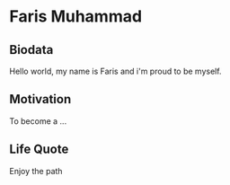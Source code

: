 # Faris Muhammad

## Biodata

Hello world, my name is Faris and i'm proud to be myself.

## Motivation

To become a ... 

## Life Quote

Enjoy the path 
